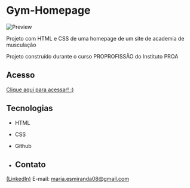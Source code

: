 # Gym-Homepage
![Preview](https://github.com/MaduSales/Gym-Homepage/assets/166547195/54f43f43-91a3-42b8-b8a6-2da6e46e2370)

Projeto com HTML e CSS de uma homepage de um site de academia de musculação

Projeto construído durante o curso PROPROFISSÃO do Instituto PROA


## Acesso

[Clique aqui para acessar! :)](https://madusales.github.io/Gym-Homepage/)

## Tecnologias
- HTML
- CSS
- Github

- ## Contato
[(LinkedIn)](www.linkedin.com/in/maria-eduarda-de-sales-78a04221b)
E-mail: maria.esmiranda08@gmail.com



